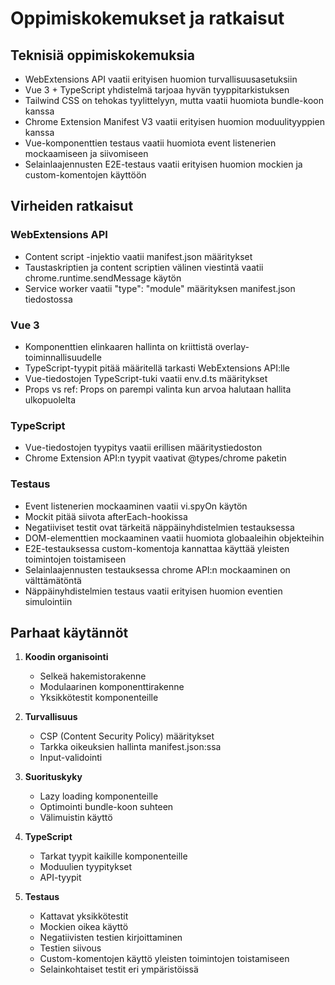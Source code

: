 # Oppimiskokemukset ja ratkaisut

## Teknisiä oppimiskokemuksia
- WebExtensions API vaatii erityisen huomion turvallisuusasetuksiin
- Vue 3 + TypeScript yhdistelmä tarjoaa hyvän tyyppitarkistuksen
- Tailwind CSS on tehokas tyylittelyyn, mutta vaatii huomiota bundle-koon kanssa
- Chrome Extension Manifest V3 vaatii erityisen huomion moduulityyppien kanssa
- Vue-komponenttien testaus vaatii huomiota event listenerien mockaamiseen ja siivomiseen
- Selainlaajennusten E2E-testaus vaatii erityisen huomion mockien ja custom-komentojen käyttöön

## Virheiden ratkaisut
### WebExtensions API
- Content script -injektio vaatii manifest.json määritykset
- Taustaskriptien ja content scriptien välinen viestintä vaatii chrome.runtime.sendMessage käytön
- Service worker vaatii "type": "module" määrityksen manifest.json tiedostossa

### Vue 3
- Komponenttien elinkaaren hallinta on kriittistä overlay-toiminnallisuudelle
- TypeScript-tyypit pitää määritellä tarkasti WebExtensions API:lle
- Vue-tiedostojen TypeScript-tuki vaatii env.d.ts määritykset
- Props vs ref: Props on parempi valinta kun arvoa halutaan hallita ulkopuolelta

### TypeScript
- Vue-tiedostojen tyypitys vaatii erillisen määritystiedoston
- Chrome Extension API:n tyypit vaativat @types/chrome paketin

### Testaus
- Event listenerien mockaaminen vaatii vi.spyOn käytön
- Mockit pitää siivota afterEach-hookissa
- Negatiiviset testit ovat tärkeitä näppäinyhdistelmien testauksessa
- DOM-elementtien mockaaminen vaatii huomiota globaaleihin objekteihin
- E2E-testauksessa custom-komentoja kannattaa käyttää yleisten toimintojen toistamiseen
- Selainlaajennusten testauksessa chrome API:n mockaaminen on välttämätöntä
- Näppäinyhdistelmien testaus vaatii erityisen huomion eventien simulointiin

## Parhaat käytännöt
1. **Koodin organisointi**
   - Selkeä hakemistorakenne
   - Modulaarinen komponenttirakenne
   - Yksikkötestit komponenteille

2. **Turvallisuus**
   - CSP (Content Security Policy) määritykset
   - Tarkka oikeuksien hallinta manifest.json:ssa
   - Input-validointi

3. **Suorituskyky**
   - Lazy loading komponenteille
   - Optimointi bundle-koon suhteen
   - Välimuistin käyttö

4. **TypeScript**
   - Tarkat tyypit kaikille komponenteille
   - Moduulien tyypitykset
   - API-tyypit

5. **Testaus**
   - Kattavat yksikkötestit
   - Mockien oikea käyttö
   - Negatiivisten testien kirjoittaminen
   - Testien siivous
   - Custom-komentojen käyttö yleisten toimintojen toistamiseen
   - Selainkohtaiset testit eri ympäristöissä 